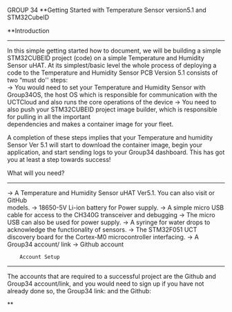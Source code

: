GROUP 34
**Getting Started with Temperature Sensor version5.1 and STM32CubeID

**Introduction
_________________________________________________________________________________

In this simple getting started how to document, we will be building a simple STM32CUBEID project (code) on a simple Temperature and Humidity Sensor uHAT. At its simplest/basic level the whole process of deploying  a code to the Temperature and Humidity Sensor PCB Version 5.1 consists of two “must do'' steps:	
      → You would need to set your Temperature and Humidity Sensor with Group34OS, the  host OS which is responsible for  communication with the UCTCloud and also runs the core operations of the device
→  You need to also push your STM32CUBEID project image builder, which is responsible for pulling in all the important   
                  dependencies and makes a container image for your fleet.
   
A completion of these steps implies that your Temperature and humidity Sensor Ver 5.1 will start to download the container image, begin your application, and start sending logs to your Group34 dashboard. This has got you at least a step towards success!


What will you need?
__________________________________________________________________________________



→ A Temperature and Humidity Sensor uHAT Ver5.1. You can also visit or GitHub   
                models.
→  18650-5V Li-ion battery for Power supply.
→ A simple micro USB cable for access to the CH340G transceiver and debugging
→ The micro USB can also be used for power supply.
→ A syringe for water drops to acknowledge the functionality of sensors.
→ The STM32F051 UCT discovery board for the Cortex-M0 microcontroller interfacing.
→ A Group34 account/ link
→ Github account   


        Account Setup
______________________________________________________________
The accounts that are required to a successful project are the Github and Group34 account/link, and you would need to sign up if you have not already done so, the Group34 link: and the Github:

**
